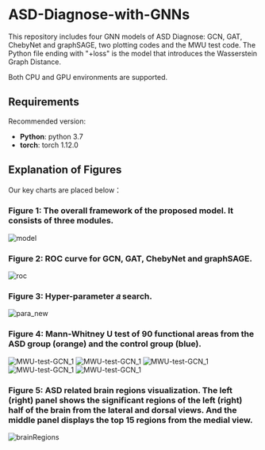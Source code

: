 # ASD-Diagnose-with-GNNs

This repository includes four GNN models of ASD Diagnose: GCN, GAT, ChebyNet and graphSAGE, two plotting codes and the MWU test code. The Python file ending with "+loss" is the model that introduces the Wasserstein Graph Distance.

Both CPU and GPU environments are supported.

## Requirements

Recommended version:

* **Python**: python 3.7 
* **torch**: torch 1.12.0

## Explanation of Figures

Our key charts are placed below：
### Figure 1: The overall framework of the proposed model. It consists of three modules.
![model](https://github.com/lobster2023/ASD-Diagnose-with-GNNs/assets/133120607/fd9a7606-cdfd-4a8e-8705-5d3eff93902f)

### Figure 2: ROC curve for GCN, GAT, ChebyNet and graphSAGE.
![roc](https://github.com/lobster2023/ASD-Diagnose-with-GNNs/assets/133120607/64e3e045-aac1-4c79-8c84-4e81d8cb8525)

### Figure 3: Hyper-parameter 𝑎 search.
![para_new](https://github.com/lobster2023/ASD-Diagnose-with-GNNs/assets/133120607/1f77c961-7553-4d4d-a2fc-d6ddf27f6605)

### Figure 4: Mann-Whitney U test of 90 functional areas from the ASD group (orange) and the control group (blue).
![MWU-test-GCN_1](https://github.com/lobster2023/ASD-Diagnose-with-GNNs/assets/133120607/a822caee-c8a3-47b3-a54f-05bcbde9f019)
![MWU-test-GCN_1](https://github.com/lobster2023/ASD-Diagnose-with-GNNs/assets/133120607/28f5e1e4-0bf9-444a-b66c-427bb25aa4fc)
![MWU-test-GCN_1](https://github.com/lobster2023/ASD-Diagnose-with-GNNs/assets/133120607/d907c5c2-96fd-47e6-a523-2b9a25a0fb31)
![MWU-test-GCN_1](https://github.com/lobster2023/ASD-Diagnose-with-GNNs/assets/133120607/e924ed2c-269d-46b3-8fc9-569ba3f38e1e)
![MWU-test-GCN_1](https://github.com/lobster2023/ASD-Diagnose-with-GNNs/assets/133120607/20319345-fd43-4944-a824-3159d12b24be)

### Figure 5: ASD related brain regions visualization. The left (right) panel shows the significant regions of the left (right) half of the brain from the lateral and dorsal views. And the middle panel displays the top 15 regions from the medial view.
![brainRegions](https://github.com/lobster2023/ASD-Diagnose-with-GNNs/assets/133120607/a767db45-88b7-40c0-bc43-e683d09293a9)










